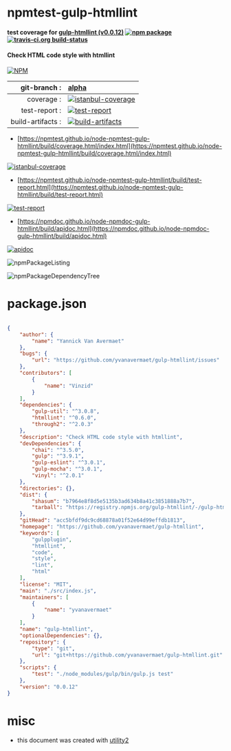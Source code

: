 # npmtest-gulp-htmllint

#### test coverage for  [gulp-htmllint (v0.0.12)](https://github.com/yvanavermaet/gulp-htmllint)  [![npm package](https://img.shields.io/npm/v/npmtest-gulp-htmllint.svg?style=flat-square)](https://www.npmjs.org/package/npmtest-gulp-htmllint) [![travis-ci.org build-status](https://api.travis-ci.org/npmtest/node-npmtest-gulp-htmllint.svg)](https://travis-ci.org/npmtest/node-npmtest-gulp-htmllint)

#### Check HTML code style with htmllint

[![NPM](https://nodei.co/npm/gulp-htmllint.png?downloads=true&downloadRank=true&stars=true)](https://www.npmjs.com/package/gulp-htmllint)

| git-branch : | [alpha](https://github.com/npmtest/node-npmtest-gulp-htmllint/tree/alpha)|
|--:|:--|
| coverage : | [![istanbul-coverage](https://npmtest.github.io/node-npmtest-gulp-htmllint/build/coverage.badge.svg)](https://npmtest.github.io/node-npmtest-gulp-htmllint/build/coverage.html/index.html)|
| test-report : | [![test-report](https://npmtest.github.io/node-npmtest-gulp-htmllint/build/test-report.badge.svg)](https://npmtest.github.io/node-npmtest-gulp-htmllint/build/test-report.html)|
| build-artifacts : | [![build-artifacts](https://npmtest.github.io/node-npmtest-gulp-htmllint/glyphicons_144_folder_open.png)](https://github.com/npmtest/node-npmtest-gulp-htmllint/tree/gh-pages/build)|

- [https://npmtest.github.io/node-npmtest-gulp-htmllint/build/coverage.html/index.html](https://npmtest.github.io/node-npmtest-gulp-htmllint/build/coverage.html/index.html)

[![istanbul-coverage](https://npmtest.github.io/node-npmtest-gulp-htmllint/build/screenCapture.buildCi.browser.%252Ftmp%252Fbuild%252Fcoverage.lib.html.png)](https://npmtest.github.io/node-npmtest-gulp-htmllint/build/coverage.html/index.html)

- [https://npmtest.github.io/node-npmtest-gulp-htmllint/build/test-report.html](https://npmtest.github.io/node-npmtest-gulp-htmllint/build/test-report.html)

[![test-report](https://npmtest.github.io/node-npmtest-gulp-htmllint/build/screenCapture.buildCi.browser.%252Ftmp%252Fbuild%252Ftest-report.html.png)](https://npmtest.github.io/node-npmtest-gulp-htmllint/build/test-report.html)

- [https://npmdoc.github.io/node-npmdoc-gulp-htmllint/build/apidoc.html](https://npmdoc.github.io/node-npmdoc-gulp-htmllint/build/apidoc.html)

[![apidoc](https://npmdoc.github.io/node-npmdoc-gulp-htmllint/build/screenCapture.buildCi.browser.%252Ftmp%252Fbuild%252Fapidoc.html.png)](https://npmdoc.github.io/node-npmdoc-gulp-htmllint/build/apidoc.html)

![npmPackageListing](https://npmtest.github.io/node-npmtest-gulp-htmllint/build/screenCapture.npmPackageListing.svg)

![npmPackageDependencyTree](https://npmtest.github.io/node-npmtest-gulp-htmllint/build/screenCapture.npmPackageDependencyTree.svg)



# package.json

```json

{
    "author": {
        "name": "Yannick Van Avermaet"
    },
    "bugs": {
        "url": "https://github.com/yvanavermaet/gulp-htmllint/issues"
    },
    "contributors": [
        {
            "name": "Vinzid"
        }
    ],
    "dependencies": {
        "gulp-util": "^3.0.8",
        "htmllint": "^0.6.0",
        "through2": "^2.0.3"
    },
    "description": "Check HTML code style with htmllint",
    "devDependencies": {
        "chai": "^3.5.0",
        "gulp": "^3.9.1",
        "gulp-eslint": "^3.0.1",
        "gulp-mocha": "^3.0.1",
        "vinyl": "^2.0.1"
    },
    "directories": {},
    "dist": {
        "shasum": "b7964e8f8d5e5135b3ad634b8a41c3851888a7b7",
        "tarball": "https://registry.npmjs.org/gulp-htmllint/-/gulp-htmllint-0.0.12.tgz"
    },
    "gitHead": "acc5bfdf9dc9cd68878a01f52e64d99effdb1813",
    "homepage": "https://github.com/yvanavermaet/gulp-htmllint",
    "keywords": [
        "gulpplugin",
        "htmllint",
        "code",
        "style",
        "lint",
        "html"
    ],
    "license": "MIT",
    "main": "./src/index.js",
    "maintainers": [
        {
            "name": "yvanavermaet"
        }
    ],
    "name": "gulp-htmllint",
    "optionalDependencies": {},
    "repository": {
        "type": "git",
        "url": "git+https://github.com/yvanavermaet/gulp-htmllint.git"
    },
    "scripts": {
        "test": "./node_modules/gulp/bin/gulp.js test"
    },
    "version": "0.0.12"
}
```



# misc
- this document was created with [utility2](https://github.com/kaizhu256/node-utility2)
